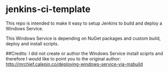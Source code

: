 # jenkins-ci-template
This repo is intended to make it easy to setup Jenkins to build and deploy a Windows Service. 

This Windows Service is depending on NuGet packages and custom build, deploy and install scripts. 

##Credits:
I did not create or author the Windows Service install sciprts and therefore I would like to point you to the original author:
http://mrchief.calepin.co/deploying-windows-service-via-msbuild


